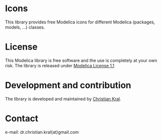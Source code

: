 # Icons
This library provides free Modelica icons for different Modelica (packages, models, ...) classes. 
 
# License

This Modelica library is free software and the use is completely at your own
risk. The library is released under [Modelica License 1.1](https://www.modelica.org/licenses/ModelicaLicense1.1)

# Development and contribution

The library is developed and maintained by [Christian Kral](http://christiankral.net).

# Contact

e-mail: dr.christian.kral(at)gmail.com
